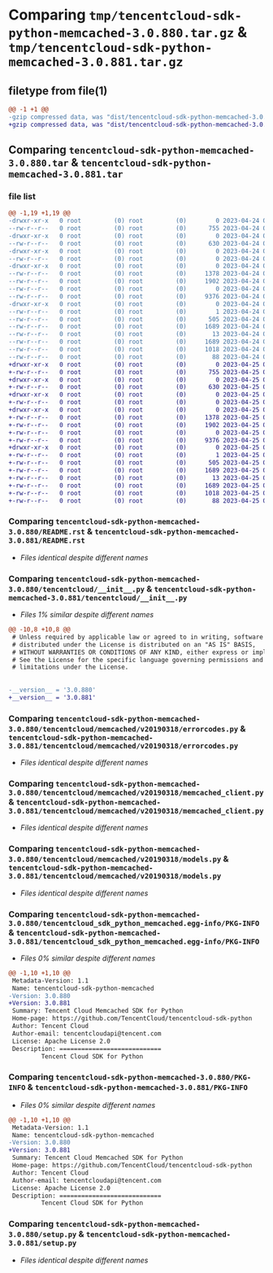# Comparing `tmp/tencentcloud-sdk-python-memcached-3.0.880.tar.gz` & `tmp/tencentcloud-sdk-python-memcached-3.0.881.tar.gz`

## filetype from file(1)

```diff
@@ -1 +1 @@
-gzip compressed data, was "dist/tencentcloud-sdk-python-memcached-3.0.880.tar", last modified: Mon Apr 24 03:13:52 2023, max compression
+gzip compressed data, was "dist/tencentcloud-sdk-python-memcached-3.0.881.tar", last modified: Tue Apr 25 00:44:51 2023, max compression
```

## Comparing `tencentcloud-sdk-python-memcached-3.0.880.tar` & `tencentcloud-sdk-python-memcached-3.0.881.tar`

### file list

```diff
@@ -1,19 +1,19 @@
-drwxr-xr-x   0 root         (0) root         (0)        0 2023-04-24 03:13:52.000000 tencentcloud-sdk-python-memcached-3.0.880/
--rw-r--r--   0 root         (0) root         (0)      755 2023-04-24 03:13:52.000000 tencentcloud-sdk-python-memcached-3.0.880/README.rst
-drwxr-xr-x   0 root         (0) root         (0)        0 2023-04-24 03:13:52.000000 tencentcloud-sdk-python-memcached-3.0.880/tencentcloud/
--rw-r--r--   0 root         (0) root         (0)      630 2023-04-24 03:13:52.000000 tencentcloud-sdk-python-memcached-3.0.880/tencentcloud/__init__.py
-drwxr-xr-x   0 root         (0) root         (0)        0 2023-04-24 03:13:52.000000 tencentcloud-sdk-python-memcached-3.0.880/tencentcloud/memcached/
--rw-r--r--   0 root         (0) root         (0)        0 2023-04-24 03:13:52.000000 tencentcloud-sdk-python-memcached-3.0.880/tencentcloud/memcached/__init__.py
-drwxr-xr-x   0 root         (0) root         (0)        0 2023-04-24 03:13:52.000000 tencentcloud-sdk-python-memcached-3.0.880/tencentcloud/memcached/v20190318/
--rw-r--r--   0 root         (0) root         (0)     1378 2023-04-24 03:13:52.000000 tencentcloud-sdk-python-memcached-3.0.880/tencentcloud/memcached/v20190318/errorcodes.py
--rw-r--r--   0 root         (0) root         (0)     1902 2023-04-24 03:13:52.000000 tencentcloud-sdk-python-memcached-3.0.880/tencentcloud/memcached/v20190318/memcached_client.py
--rw-r--r--   0 root         (0) root         (0)        0 2023-04-24 03:13:52.000000 tencentcloud-sdk-python-memcached-3.0.880/tencentcloud/memcached/v20190318/__init__.py
--rw-r--r--   0 root         (0) root         (0)     9376 2023-04-24 03:13:52.000000 tencentcloud-sdk-python-memcached-3.0.880/tencentcloud/memcached/v20190318/models.py
-drwxr-xr-x   0 root         (0) root         (0)        0 2023-04-24 03:13:52.000000 tencentcloud-sdk-python-memcached-3.0.880/tencentcloud_sdk_python_memcached.egg-info/
--rw-r--r--   0 root         (0) root         (0)        1 2023-04-24 03:13:52.000000 tencentcloud-sdk-python-memcached-3.0.880/tencentcloud_sdk_python_memcached.egg-info/dependency_links.txt
--rw-r--r--   0 root         (0) root         (0)      505 2023-04-24 03:13:52.000000 tencentcloud-sdk-python-memcached-3.0.880/tencentcloud_sdk_python_memcached.egg-info/SOURCES.txt
--rw-r--r--   0 root         (0) root         (0)     1689 2023-04-24 03:13:52.000000 tencentcloud-sdk-python-memcached-3.0.880/tencentcloud_sdk_python_memcached.egg-info/PKG-INFO
--rw-r--r--   0 root         (0) root         (0)       13 2023-04-24 03:13:52.000000 tencentcloud-sdk-python-memcached-3.0.880/tencentcloud_sdk_python_memcached.egg-info/top_level.txt
--rw-r--r--   0 root         (0) root         (0)     1689 2023-04-24 03:13:52.000000 tencentcloud-sdk-python-memcached-3.0.880/PKG-INFO
--rw-r--r--   0 root         (0) root         (0)     1018 2023-04-24 03:13:52.000000 tencentcloud-sdk-python-memcached-3.0.880/setup.py
--rw-r--r--   0 root         (0) root         (0)       88 2023-04-24 03:13:52.000000 tencentcloud-sdk-python-memcached-3.0.880/setup.cfg
+drwxr-xr-x   0 root         (0) root         (0)        0 2023-04-25 00:44:51.000000 tencentcloud-sdk-python-memcached-3.0.881/
+-rw-r--r--   0 root         (0) root         (0)      755 2023-04-25 00:44:51.000000 tencentcloud-sdk-python-memcached-3.0.881/README.rst
+drwxr-xr-x   0 root         (0) root         (0)        0 2023-04-25 00:44:51.000000 tencentcloud-sdk-python-memcached-3.0.881/tencentcloud/
+-rw-r--r--   0 root         (0) root         (0)      630 2023-04-25 00:44:51.000000 tencentcloud-sdk-python-memcached-3.0.881/tencentcloud/__init__.py
+drwxr-xr-x   0 root         (0) root         (0)        0 2023-04-25 00:44:51.000000 tencentcloud-sdk-python-memcached-3.0.881/tencentcloud/memcached/
+-rw-r--r--   0 root         (0) root         (0)        0 2023-04-25 00:44:51.000000 tencentcloud-sdk-python-memcached-3.0.881/tencentcloud/memcached/__init__.py
+drwxr-xr-x   0 root         (0) root         (0)        0 2023-04-25 00:44:51.000000 tencentcloud-sdk-python-memcached-3.0.881/tencentcloud/memcached/v20190318/
+-rw-r--r--   0 root         (0) root         (0)     1378 2023-04-25 00:44:51.000000 tencentcloud-sdk-python-memcached-3.0.881/tencentcloud/memcached/v20190318/errorcodes.py
+-rw-r--r--   0 root         (0) root         (0)     1902 2023-04-25 00:44:51.000000 tencentcloud-sdk-python-memcached-3.0.881/tencentcloud/memcached/v20190318/memcached_client.py
+-rw-r--r--   0 root         (0) root         (0)        0 2023-04-25 00:44:51.000000 tencentcloud-sdk-python-memcached-3.0.881/tencentcloud/memcached/v20190318/__init__.py
+-rw-r--r--   0 root         (0) root         (0)     9376 2023-04-25 00:44:51.000000 tencentcloud-sdk-python-memcached-3.0.881/tencentcloud/memcached/v20190318/models.py
+drwxr-xr-x   0 root         (0) root         (0)        0 2023-04-25 00:44:51.000000 tencentcloud-sdk-python-memcached-3.0.881/tencentcloud_sdk_python_memcached.egg-info/
+-rw-r--r--   0 root         (0) root         (0)        1 2023-04-25 00:44:51.000000 tencentcloud-sdk-python-memcached-3.0.881/tencentcloud_sdk_python_memcached.egg-info/dependency_links.txt
+-rw-r--r--   0 root         (0) root         (0)      505 2023-04-25 00:44:51.000000 tencentcloud-sdk-python-memcached-3.0.881/tencentcloud_sdk_python_memcached.egg-info/SOURCES.txt
+-rw-r--r--   0 root         (0) root         (0)     1689 2023-04-25 00:44:51.000000 tencentcloud-sdk-python-memcached-3.0.881/tencentcloud_sdk_python_memcached.egg-info/PKG-INFO
+-rw-r--r--   0 root         (0) root         (0)       13 2023-04-25 00:44:51.000000 tencentcloud-sdk-python-memcached-3.0.881/tencentcloud_sdk_python_memcached.egg-info/top_level.txt
+-rw-r--r--   0 root         (0) root         (0)     1689 2023-04-25 00:44:51.000000 tencentcloud-sdk-python-memcached-3.0.881/PKG-INFO
+-rw-r--r--   0 root         (0) root         (0)     1018 2023-04-25 00:44:51.000000 tencentcloud-sdk-python-memcached-3.0.881/setup.py
+-rw-r--r--   0 root         (0) root         (0)       88 2023-04-25 00:44:51.000000 tencentcloud-sdk-python-memcached-3.0.881/setup.cfg
```

### Comparing `tencentcloud-sdk-python-memcached-3.0.880/README.rst` & `tencentcloud-sdk-python-memcached-3.0.881/README.rst`

 * *Files identical despite different names*

### Comparing `tencentcloud-sdk-python-memcached-3.0.880/tencentcloud/__init__.py` & `tencentcloud-sdk-python-memcached-3.0.881/tencentcloud/__init__.py`

 * *Files 1% similar despite different names*

```diff
@@ -10,8 +10,8 @@
 # Unless required by applicable law or agreed to in writing, software
 # distributed under the License is distributed on an "AS IS" BASIS,
 # WITHOUT WARRANTIES OR CONDITIONS OF ANY KIND, either express or implied.
 # See the License for the specific language governing permissions and
 # limitations under the License.
 
 
-__version__ = '3.0.880'
+__version__ = '3.0.881'
```

### Comparing `tencentcloud-sdk-python-memcached-3.0.880/tencentcloud/memcached/v20190318/errorcodes.py` & `tencentcloud-sdk-python-memcached-3.0.881/tencentcloud/memcached/v20190318/errorcodes.py`

 * *Files identical despite different names*

### Comparing `tencentcloud-sdk-python-memcached-3.0.880/tencentcloud/memcached/v20190318/memcached_client.py` & `tencentcloud-sdk-python-memcached-3.0.881/tencentcloud/memcached/v20190318/memcached_client.py`

 * *Files identical despite different names*

### Comparing `tencentcloud-sdk-python-memcached-3.0.880/tencentcloud/memcached/v20190318/models.py` & `tencentcloud-sdk-python-memcached-3.0.881/tencentcloud/memcached/v20190318/models.py`

 * *Files identical despite different names*

### Comparing `tencentcloud-sdk-python-memcached-3.0.880/tencentcloud_sdk_python_memcached.egg-info/PKG-INFO` & `tencentcloud-sdk-python-memcached-3.0.881/tencentcloud_sdk_python_memcached.egg-info/PKG-INFO`

 * *Files 0% similar despite different names*

```diff
@@ -1,10 +1,10 @@
 Metadata-Version: 1.1
 Name: tencentcloud-sdk-python-memcached
-Version: 3.0.880
+Version: 3.0.881
 Summary: Tencent Cloud Memcached SDK for Python
 Home-page: https://github.com/TencentCloud/tencentcloud-sdk-python
 Author: Tencent Cloud
 Author-email: tencentcloudapi@tencent.com
 License: Apache License 2.0
 Description: ============================
         Tencent Cloud SDK for Python
```

### Comparing `tencentcloud-sdk-python-memcached-3.0.880/PKG-INFO` & `tencentcloud-sdk-python-memcached-3.0.881/PKG-INFO`

 * *Files 0% similar despite different names*

```diff
@@ -1,10 +1,10 @@
 Metadata-Version: 1.1
 Name: tencentcloud-sdk-python-memcached
-Version: 3.0.880
+Version: 3.0.881
 Summary: Tencent Cloud Memcached SDK for Python
 Home-page: https://github.com/TencentCloud/tencentcloud-sdk-python
 Author: Tencent Cloud
 Author-email: tencentcloudapi@tencent.com
 License: Apache License 2.0
 Description: ============================
         Tencent Cloud SDK for Python
```

### Comparing `tencentcloud-sdk-python-memcached-3.0.880/setup.py` & `tencentcloud-sdk-python-memcached-3.0.881/setup.py`

 * *Files identical despite different names*

